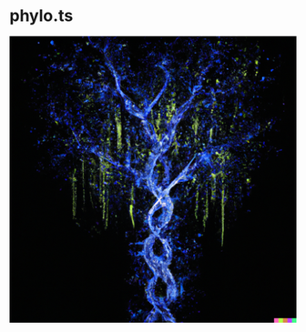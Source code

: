 # phylo.ts

![](docs/images/logo.png)

[build-img]:https://github.com/clockor2/phylo.ts/actions/workflows/release.yml/badge.svg
[build-url]:https://github.com/clockor2/phylo.ts/actions/workflows/release.yml
[downloads-img]:https://img.shields.io/npm/dt/phylo.ts
[downloads-url]:https://www.npmtrends.com/phylo.ts
[npm-img]:https://img.shields.io/npm/v/phylo.ts
[npm-url]:https://www.npmjs.com/package/phylo.ts
[issues-img]:https://img.shields.io/github/issues/clockor2/phylo.ts
[issues-url]:https://github.com/clockor2/phylo.ts/issues
[codecov-img]:https://codecov.io/gh/clockor2/phylo.ts/branch/main/graph/badge.svg
[codecov-url]:https://codecov.io/gh/clockor2/phylo.ts
[semantic-release-img]:https://img.shields.io/badge/%20%20%F0%9F%93%A6%F0%9F%9A%80-semantic--release-e10079.svg
[semantic-release-url]:https://github.com/semantic-release/semantic-release
[commitizen-img]:https://img.shields.io/badge/commitizen-friendly-brightgreen.svg
[commitizen-url]:http://commitizen.github.io/cz-cli/

